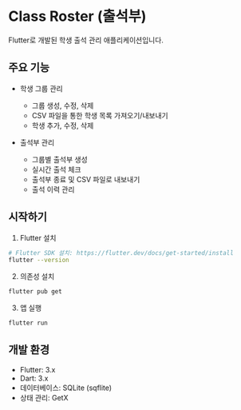 # Class Roster (출석부)

Flutter로 개발된 학생 출석 관리 애플리케이션입니다.

## 주요 기능

- 학생 그룹 관리

  - 그룹 생성, 수정, 삭제
  - CSV 파일을 통한 학생 목록 가져오기/내보내기
  - 학생 추가, 수정, 삭제

- 출석부 관리
  - 그룹별 출석부 생성
  - 실시간 출석 체크
  - 출석부 종료 및 CSV 파일로 내보내기
  - 출석 이력 관리

## 시작하기

1. Flutter 설치

```bash
# Flutter SDK 설치: https://flutter.dev/docs/get-started/install
flutter --version
```

2. 의존성 설치

```bash
flutter pub get
```

3. 앱 실행

```bash
flutter run
```

## 개발 환경

- Flutter: 3.x
- Dart: 3.x
- 데이터베이스: SQLite (sqflite)
- 상태 관리: GetX
